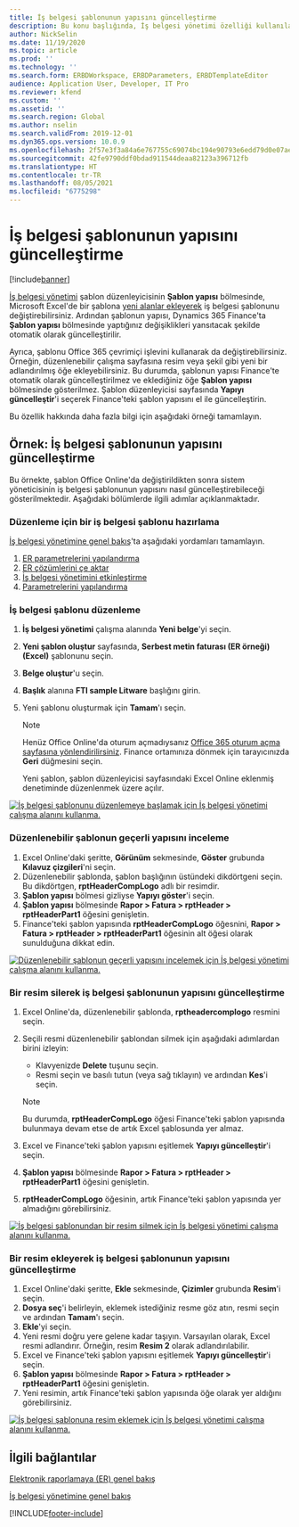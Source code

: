 ```yaml
---
title: İş belgesi şablonunun yapısını güncelleştirme
description: Bu konu başlığında, İş belgesi yönetimi özelliği kullanılarak iş belgesi şablonunun yapısının nasıl güncelleştirileceği açıklanmaktadır.
author: NickSelin
ms.date: 11/19/2020
ms.topic: article
ms.prod: ''
ms.technology: ''
ms.search.form: ERBDWorkspace, ERBDParameters, ERBDTemplateEditor
audience: Application User, Developer, IT Pro
ms.reviewer: kfend
ms.custom: ''
ms.assetid: ''
ms.search.region: Global
ms.author: nselin
ms.search.validFrom: 2019-12-01
ms.dyn365.ops.version: 10.0.9
ms.openlocfilehash: 2f57e3f3a84a6e767755c69074bc194e90793e6edd79d0e07ae7449d45ec7539
ms.sourcegitcommit: 42fe9790ddf0bdad911544deaa82123a396712fb
ms.translationtype: HT
ms.contentlocale: tr-TR
ms.lasthandoff: 08/05/2021
ms.locfileid: "6775298"
---
```

# <a name="update-the-structure-of-a-business-document-template"></a>İş belgesi şablonunun yapısını güncelleştirme 

[!include[banner](../includes/banner.md)]

[İş belgesi yönetimi](er-business-document-management.md) şablon düzenleyicisinin **Şablon yapısı** bölmesinde, Microsoft Excel'de bir şablona [yeni alanlar ekleyerek](er-bdm-add-field-to-excel-template.md) iş belgesi şablonunu değiştirebilirsiniz. Ardından şablonun yapısı, Dynamics 365 Finance'ta **Şablon yapısı** bölmesinde yaptığınız değişiklikleri yansıtacak şekilde otomatik olarak güncelleştirilir.

Ayrıca, şablonu Office 365 çevrimiçi işlevini kullanarak da değiştirebilirsiniz. Örneğin, düzenlenebilir çalışma sayfasına resim veya şekil gibi yeni bir adlandırılmış öğe ekleyebilirsiniz. Bu durumda, şablonun yapısı Finance'te otomatik olarak güncelleştirilmez ve eklediğiniz öğe **Şablon yapısı** bölmesinde gösterilmez. Şablon düzenleyicisi sayfasında **Yapıyı güncelleştir**'i seçerek Finance'teki şablon yapısını el ile güncelleştirin.

Bu özellik hakkında daha fazla bilgi için aşağıdaki örneği tamamlayın.

## <a name="example-update-the-structure-of-a-business-document-template"></a>Örnek: İş belgesi şablonunun yapısını güncelleştirme

Bu örnekte, şablon Office Online'da değiştirildikten sonra sistem yöneticisinin iş belgesi şablonunun yapısını nasıl güncelleştirebileceği gösterilmektedir. Aşağıdaki bölümlerde ilgili adımlar açıklanmaktadır.

### <a name="prepare-a-business-document-template-for-editing"></a>Düzenleme için bir iş belgesi şablonu hazırlama

[İş belgesi yönetimine genel bakış](er-business-document-management.md)'ta aşağıdaki yordamları tamamlayın.

1. [ER parametrelerini yapılandırma](er-business-document-management.md#configure-er-parameters)
2. [ER çözümlerini çe aktar](er-business-document-management.md#import-er-solutions)
3. [İş belgesi yönetimini etkinleştirme](er-business-document-management.md#enable-business-document-management)
4. [Parametrelerini yapılandırma](er-business-document-management.md#configure-parameters)

### <a name="edit-a-business-document-template"></a>İş belgesi şablonu düzenleme

1. **İş belgesi yönetimi** çalışma alanında **Yeni belge**'yi seçin.
2. **Yeni şablon oluştur** sayfasında, **Serbest metin faturası (ER örneği) (Excel)** şablonunu seçin.
3. **Belge oluştur**'u seçin.
4. **Başlık** alanına **FTI sample Litware** başlığını girin.
5. Yeni şablonu oluşturmak için **Tamam**'ı seçin.

    > [!NOTE]
    > Henüz Office Online'da oturum açmadıysanız [Office 365 oturum açma sayfasına yönlendirilirsiniz](er-business-document-management.md#frequently-asked-questions). Finance ortamınıza dönmek için tarayıcınızda **Geri** düğmesini seçin.

    Yeni şablon, şablon düzenleyicisi sayfasındaki Excel Online eklenmiş denetiminde düzenlenmek üzere açılır.

[![İş belgesi şablonunu düzenlemeye başlamak için İş belgesi yönetimi çalışma alanını kullanma.](./media/er-bdm-update-structure1.gif)](./media/er-bdm-update-structure1.gif)

### <a name="review-the-current-structure-of-the-editable-template"></a>Düzenlenebilir şablonun geçerli yapısını inceleme

1. Excel Online'daki şeritte, **Görünüm** sekmesinde, **Göster** grubunda **Kılavuz çizgileri**'ni seçin.
2. Düzenlenebilir şablonda, şablon başlığının üstündeki dikdörtgeni seçin. Bu dikdörtgen, **rptHeaderCompLogo** adlı bir resimdir.
3. **Şablon yapısı** bölmesi gizliyse **Yapıyı göster**'i seçin.
4. **Şablon yapısı** bölmesinde **Rapor \> Fatura \> rptHeader \> rptHeaderPart1** öğesini genişletin.
5. Finance'teki şablon yapısında **rptHeaderCompLogo** öğesnini, **Rapor \> Fatura \> rptHeader \> rptHeaderPart1** öğesinin alt öğesi olarak sunulduğuna dikkat edin.

[![Düzenlenebilir şablonun geçerli yapısını incelemek için İş belgesi yönetimi çalışma alanını kullanma.](./media/er-bdm-update-structure2.gif)](./media/er-bdm-update-structure2.gif)

### <a name="update-the-structure-of-a-business-document-template-by-deleting-a-picture"></a>Bir resim silerek iş belgesi şablonunun yapısını güncelleştirme

1. Excel Online'da, düzenlenebilir şablonda, **rptheadercomplogo** resmini seçin.
2. Seçili resmi düzenlenebilir şablondan silmek için aşağıdaki adımlardan birini izleyin:

    - Klavyenizde **Delete** tuşunu seçin.
    - Resmi seçin ve basılı tutun (veya sağ tıklayın) ve ardından **Kes**'i seçin.

    > [!NOTE]
    > Bu durumda, **rptHeaderCompLogo** öğesi Finance'teki şablon yapısında bulunmaya devam etse de artık Excel şablosunda yer almaz.

3. Excel ve Finance'teki şablon yapısını eşitlemek **Yapıyı güncelleştir**'i seçin.
4. **Şablon yapısı** bölmesinde **Rapor \> Fatura \> rptHeader \> rptHeaderPart1** öğesini genişletin.
5. **rptHeaderCompLogo** öğesinin, artık Finance'teki şablon yapısında yer almadığını görebilirsiniz.

[![İş belgesi şablonundan bir resim silmek için İş belgesi yönetimi çalışma alanını kullanma.](./media/er-bdm-update-structure3.gif)](./media/er-bdm-update-structure3.gif)

### <a name="update-the-structure-of-a-business-document-template-by-adding-a-picture"></a>Bir resim ekleyerek iş belgesi şablonunun yapısını güncelleştirme

1. Excel Online'daki şeritte, **Ekle** sekmesinde, **Çizimler** grubunda **Resim**'i seçin.
2. **Dosya seç**'i belirleyin, eklemek istediğiniz resme göz atın, resmi seçin ve ardından **Tamam**'ı seçin.
3. **Ekle**'yi seçin.
4. Yeni resmi doğru yere gelene kadar taşıyın. Varsayılan olarak, Excel resmi adlandırır. Örneğin, resim **Resim 2** olarak adlandırılabilir.
5. Excel ve Finance'teki şablon yapısını eşitlemek **Yapıyı güncelleştir**'i seçin.
6. **Şablon yapısı** bölmesinde **Rapor \> Fatura \> rptHeader \> rptHeaderPart1** öğesini genişletin.
7. Yeni resimin, artık Finance'teki şablon yapısında öğe olarak yer aldığını görebilirsiniz.

[![İş belgesi şablonuna resim eklemek için İş belgesi yönetimi çalışma alanını kullanma.](./media/er-bdm-update-structure4.gif)](./media/er-bdm-update-structure4.gif)

## <a name="related-links"></a>İlgili bağlantılar

[Elektronik raporlamaya (ER) genel bakış](general-electronic-reporting.md)

[İş belgesi yönetimine genel bakış](er-business-document-management.md)


[!INCLUDE[footer-include](../../../includes/footer-banner.md)]